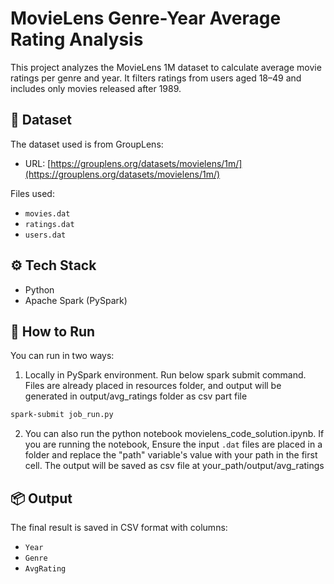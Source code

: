

# MovieLens Genre-Year Average Rating Analysis

This project analyzes the MovieLens 1M dataset to calculate average movie ratings per genre and year. It filters ratings from users aged 18–49 and includes only movies released after 1989.

## 📁 Dataset

The dataset used is from GroupLens:
- URL: [https://grouplens.org/datasets/movielens/1m/](https://grouplens.org/datasets/movielens/1m/)

Files used:
- `movies.dat`
- `ratings.dat`
- `users.dat`

## ⚙️ Tech Stack

- Python
- Apache Spark (PySpark)

## 🧪 How to Run

You can run in two ways:
1. Locally in PySpark environment. Run below spark submit command.
Files are already placed in resources folder, and output will be generated in output/avg_ratings folder as csv part file

```bash
spark-submit job_run.py
```

2. You can also run the python notebook movielens_code_solution.ipynb.
If you are running the notebook, Ensure the input `.dat` files are placed in a folder and replace the "path" variable's value with your path in the first cell.
The output will be saved as csv file at your_path/output/avg_ratings


## 📦 Output

The final result is saved in CSV format with columns:
- `Year`
- `Genre`
- `AvgRating`
